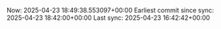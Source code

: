 Now: 2025-04-23 18:49:38.553097+00:00 Earliest commit since sync: 2025-04-23 18:42:00+00:00 Last sync: 2025-04-23 16:42:42+00:00
